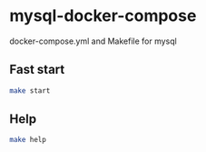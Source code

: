 # mysql-docker-compose

docker-compose.yml and Makefile for mysql

## Fast start

```bash
make start
```

## Help

```bash
make help
```
